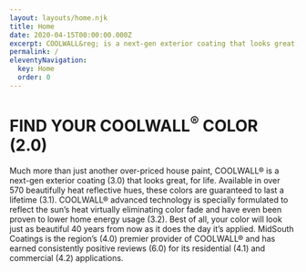```yaml
---
layout: layouts/home.njk
title: Home
date: 2020-04-15T00:00:00.000Z
excerpt: COOLWALL&reg; is a next-gen exterior coating that looks great, for life. Available in over 570 beautifully heat reflective hues, these colors are guaranteed to last a lifetime.
permalink: /
eleventyNavigation:
  key: Home
  order: 0
---
```


# FIND YOUR COOLWALL<sup>®</sup> COLOR (2.0) 

Much more than just another over-priced house paint, COOLWALL&reg; is a next-gen exterior coating (3.0) that looks great, for life. Available in over 570 beautifully heat reflective hues, these colors are guaranteed to last a lifetime (3.1). COOLWALL&reg; advanced technology is specially formulated to reflect the sun’s heat virtually eliminating color fade and have even been proven to lower home energy usage (3.2). Best of all, your color will look just as beautiful 40 years from now as it does the day it’s applied. MidSouth Coatings is the region’s (4.0) premier provider of COOLWALL&reg; and has earned consistently positive reviews (6.0) for its residential (4.1) and commercial (4.2) applications.